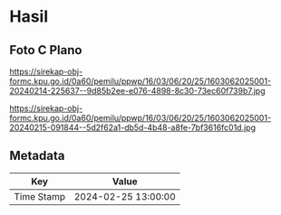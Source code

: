 # Hasil

## Foto C Plano

https://sirekap-obj-formc.kpu.go.id/0a60/pemilu/ppwp/16/03/06/20/25/1603062025001-20240214-225637--9d85b2ee-e076-4898-8c30-73ec60f739b7.jpg

https://sirekap-obj-formc.kpu.go.id/0a60/pemilu/ppwp/16/03/06/20/25/1603062025001-20240215-091844--5d2f62a1-db5d-4b48-a8fe-7bf3616fc01d.jpg


## Metadata

| Key        | Value               |
| ---------- | ------------------- |
| Time Stamp | 2024-02-25 13:00:00 |



